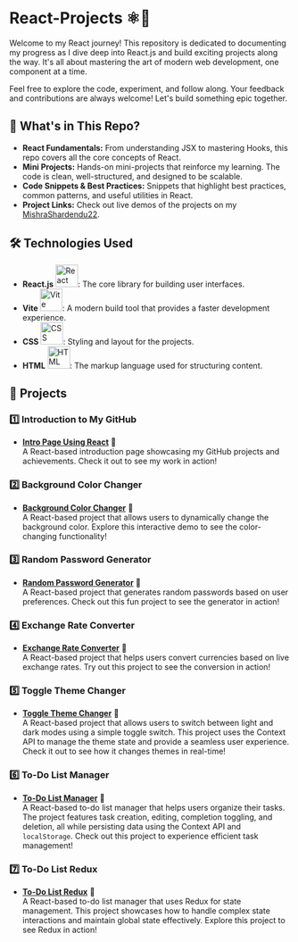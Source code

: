 # React-Projects ⚛️🚀

Welcome to my React journey! This repository is dedicated to documenting my progress as I dive deep into React.js and build exciting projects along the way. It's all about mastering the art of modern web development, one component at a time.

Feel free to explore the code, experiment, and follow along. Your feedback and contributions are always welcome! Let's build something epic together.

## 🚩 What's in This Repo?
- **React Fundamentals:** From understanding JSX to mastering Hooks, this repo covers all the core concepts of React.
- **Mini Projects:** Hands-on mini-projects that reinforce my learning. The code is clean, well-structured, and designed to be scalable.
- **Code Snippets & Best Practices:** Snippets that highlight best practices, common patterns, and useful utilities in React.
- **Project Links:** Check out live demos of the projects on my [MishraShardendu22](https://github.com/MishraShardendu22).

## 🛠️ Technologies Used
- **React.js** <img src="https://upload.wikimedia.org/wikipedia/commons/a/a7/React-icon.svg" alt="React Logo" width="40" height="40">: The core library for building user interfaces.
- **Vite** <img src="https://vitejs.dev/logo.svg" alt="Vite Logo" width="40" height="40">: A modern build tool that provides a faster development experience.
- **CSS** <img src="https://upload.wikimedia.org/wikipedia/commons/6/62/CSS3_logo.svg" alt="CSS Logo" width="40" height="40">: Styling and layout for the projects.
- **HTML** <img src="https://upload.wikimedia.org/wikipedia/commons/6/61/HTML5_logo_and_wordmark.svg" alt="HTML Logo" width="40" height="40">: The markup language used for structuring content.

## 📝 Projects

### 1️⃣ Introduction to My GitHub
- **[Intro Page Using React](https://intro-react-shardendu-mishra.netlify.app/)** 🚀  
  A React-based introduction page showcasing my GitHub projects and achievements. Check it out to see my work in action!

### 2️⃣ Background Color Changer
- **[Background Color Changer](https://background-color-changer-react-mishra.netlify.app/)** 🚀  
  A React-based project that allows users to dynamically change the background color. Explore this interactive demo to see the color-changing functionality!

### 3️⃣ Random Password Generator
- **[Random Password Generator](https://random-password-shardendu-mishra.netlify.app/)** 🚀  
  A React-based project that generates random passwords based on user preferences. Check out this fun project to see the generator in action!

### 4️⃣ Exchange Rate Converter
- **[Exchange Rate Converter](https://exchange-rate-shardendu-mishra.netlify.app/)** 🚀  
  A React-based project that helps users convert currencies based on live exchange rates. Try out this project to see the conversion in action!

### 5️⃣ Toggle Theme Changer
- **[Toggle Theme Changer](https://theme-changer-shardendu-mishra.netlify.app/)** 🚀  
  A React-based project that allows users to switch between light and dark modes using a simple toggle switch. This project uses the Context API to manage the theme state and provide a seamless user experience. Check it out to see how it changes themes in real-time!

### 6️⃣ To-Do List Manager
- **[To-Do List Manager](https://todo-list-shardendu-mishra.netlify.app/)** 🚀  
  A React-based to-do list manager that helps users organize their tasks. The project features task creation, editing, completion toggling, and deletion, all while persisting data using the Context API and `localStorage`. Check out this project to experience efficient task management!

### 7️⃣ To-Do List Redux
- **[To-Do List Redux](https://todo-redux-shardendu-mishra.netlify.app/)** 🚀  
  A React-based to-do list manager that uses Redux for state management. This project showcases how to handle complex state interactions and maintain global state effectively. Explore this project to see Redux in action!
